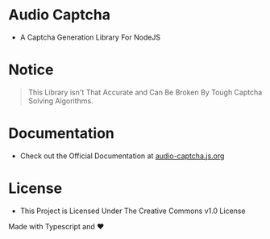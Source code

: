 # Audio Captcha

- A Captcha Generation Library For NodeJS

# Notice

> This Library isn't That Accurate and Can Be Broken By Tough Captcha Solving Algorithms.

# Documentation

- Check out the Official Documentation at [audio-captcha.js.org](https://audio-captcha.js.org)

# License

- This Project is Licensed Under The Creative Commons v1.0 License


Made with Typescript and ❤️
